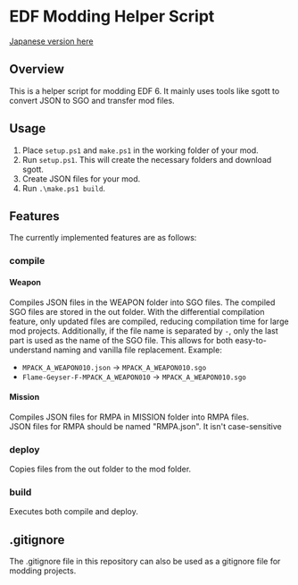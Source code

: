 # EDF Modding Helper Script
[Japanese version here](README.md)

## Overview
This is a helper script for modding EDF 6.
It mainly uses tools like sgott to convert JSON to SGO and transfer mod files.

## Usage
1. Place `setup.ps1` and `make.ps1` in the working folder of your mod.
2. Run `setup.ps1`. This will create the necessary folders and download sgott.
3. Create JSON files for your mod.
4. Run `.\make.ps1 build`.

## Features
The currently implemented features are as follows:

### compile
#### Weapon
Compiles JSON files in the WEAPON folder into SGO files. The compiled SGO files are stored in the out folder.
With the differential compilation feature, only updated files are compiled, reducing compilation time for large mod projects.
Additionally, if the file name is separated by `-`, only the last part is used as the name of the SGO file.
This allows for both easy-to-understand naming and vanilla file replacement.
Example:
- `MPACK_A_WEAPON010.json` -> `MPACK_A_WEAPON010.sgo`
- `Flame-Geyser-F-MPACK_A_WEAPON010` -> `MPACK_A_WEAPON010.sgo`

#### Mission
Compiles JSON files for RMPA in MISSION folder into RMPA files.  
JSON files for RMPA should be named "RMPA.json". It isn't case-sensitive  

### deploy
Copies files from the out folder to the mod folder.

### build
Executes both compile and deploy.

## .gitignore
The .gitignore file in this repository can also be used as a gitignore file for modding projects.
